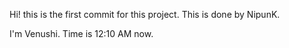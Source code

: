 Hi! this is the first commit for this project. This is done by NipunK.

I'm Venushi. Time is 12:10 AM now.